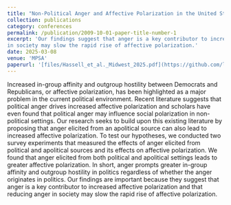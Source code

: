 ```yaml
---
title: "Non-Political Anger and Affective Polarization in the United States"
collection: publications
category: conferences
permalink: /publication/2009-10-01-paper-title-number-1
excerpt: 'Our findings suggest that anger is a key contributor to increased affective polarization and that reducing anger 
in society may slow the rapid rise of affective polarization.'
date: 2025-03-08
venue: 'MPSA'
paperurl: '[files/Hassell_et_al._Midwest_2025.pdf](https://github.com/lyonsbryson/lyonsbryson.github.io/blob/d9d000f8cea286652184a2bcfa9a35d8de7e2c89/files/Hassell_et_al._Midwest_2025.pdf)'
---
```

Increased in-group affinity and outgroup hostility between Democrats and Republicans, or 
affective polarization, has been highlighted as a major problem in the current political 
environment. Recent literature suggests that political anger drives increased affective 
polarization and scholars have even found that political anger may influence social polarization 
in non-political settings. Our research seeks to build upon this existing literature by proposing 
that anger elicited from an apolitical source can also lead to increased affective polarization. To 
test our hypotheses, we conducted two survey experiments that measured the effects of anger 
elicited from political and apolitical sources and its effects on affective polarization. We found 
that anger elicited from both political and apolitical settings leads to greater affective 
polarization. In short, anger prompts greater in-group affinity and outgroup hostility in politics 
regardless of whether the anger originates in politics. Our findings are important because they 
suggest that anger is a key contributor to increased affective polarization and that reducing anger 
in society may slow the rapid rise of affective polarization. 
